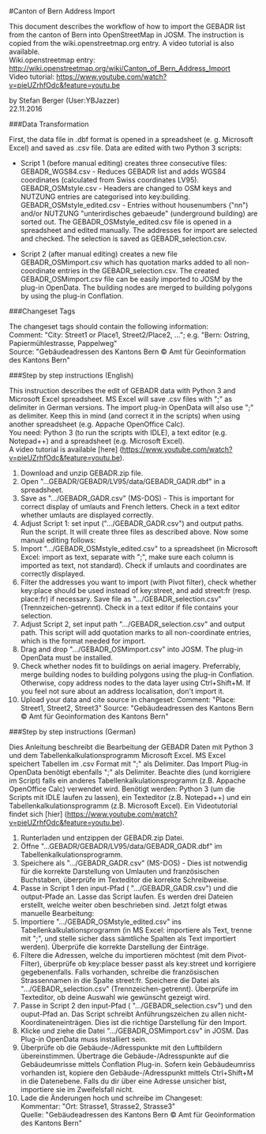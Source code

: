 <br />

#Canton of Bern Address Import

This document describes the workflow of how to import the GEBADR list from the canton of Bern into OpenStreetMap in JOSM. The instruction is copied from the wiki.openstreetmap.org entry. A video tutorial is also available.<br />
Wiki.openstreetmap entry: http://wiki.openstreetmap.org/wiki/Canton_of_Bern_Address_Import<br />
Video tutorial: https://www.youtube.com/watch?v=pieUZrhfOdc&feature=youtu.be<br />

by Stefan Berger (User:YBJazzer)<br />
22.11.2016


###Data Transformation

First, the data file in .dbf format is opened in a spreadsheet (e. g. Microsoft Excel) and saved as .csv file. Data are edited with two Python 3 scripts: 

- Script 1 (before manual editing) creates three consecutive files: 
GEBADR_WGS84.csv - Reduces GEBADR list and adds WGS84 coordinates (calculated from Swiss coordinates LV95). 
GEBADR_OSMstyle.csv - Headers are changed to OSM keys and NUTZUNG entries are categorised into key:building. 
GEBADR_OSMstyle_edited.csv - Entries without housenumbers ("nn") and/or NUTZUNG "unterirdisches gebaeude" (underground building) are sorted out. 
The GEBADR_OSMstyle_edited.csv file is opened in a spreadsheet and edited manually. The addresses for import are selected and checked. The selection is saved as GEBADR_selection.csv. 

- Script 2 (after manual editing) creates a new file GEBADR_OSMimport.csv which has quotation marks added to all non-coordinate entries in the GEBADR_selection.csv. 
The created GEBADR_OSMimport.csv file can be easily imported to JOSM by the plug-in OpenData. The building nodes are merged to building polygons by using the plug-in Conflation. 

###Changeset Tags

The changeset tags should contain the following information:<br />
Comment: "City: Street1 or Place1, Street2/Place2, ..."; e.g. "Bern: Ostring, Papiermühlestrasse, Pappelweg"<br />
Source: "Gebäudeadressen des Kantons Bern © Amt für Geoinformation des Kantons Bern" 


###Step by step instructions (English)

This instruction describes the edit of GEBADR data with Python 3 and Microsoft Excel spreadsheet. MS Excel will save .csv files with ";" as delimiter in German versions. The import plug-in OpenData will also use ";" as delimiter. Keep this in mind (and correct it in the scripts) when using another spreadsheet (e.g. Appache OpenOffice Calc).<br />
You need: Python 3 (to run the scripts with IDLE), a text editor (e.g. Notepad++) and a spreadsheet (e.g. Microsoft Excel).<br />
A video tutorial is available [here] (https://www.youtube.com/watch?v=pieUZrhfOdc&feature=youtu.be). 

1. Download and unzip GEBADR.zip file. 
2. Open "...GEBADR/GEBADR/LV95/data/GEBADR_GADR.dbf" in a spreadsheet. 
3. Save as ".../GEBADR_GADR.csv" (MS-DOS) - This is important for correct display of umlauts and French letters. Check in a text editor whether umlauts are displayed correctly. 
4. Adjust Script 1: set input (".../GEBADR_GADR.csv") and output paths. Run the script. It will create three files as described above. 
Now some manual editing follows: 
5. Import ".../GEBADR_OSMstyle_edited.csv" to a spreadsheet (in Microsoft Excel: import as text, separate with ";", make sure each column is imported as text, not standard). Check if umlauts and coordinates are correctly displayed. 
6. Filter the addresses you want to import (with Pivot filter), check whether key:place should be used instead of key:street, and add street:fr (resp. place:fr) if necessary. Save file as ".../GEBADR_selection.csv" (Trennzeichen-getrennt). Check in a text editor if file contains your selection. 
7. Adjust Script 2, set input path ".../GEBADR_selection.csv" and output path. This script will add quotation marks to all non-coordinate entries, which is the format needed for import. 
8. Drag and drop ".../GEBADR_OSMimport.csv" into JOSM. The plug-in OpenData must be installed. 
9. Check whether nodes fit to buildings on aerial imagery. Preferrably, merge building nodes to building polygons using the plug-in Conflation. Otherwise, copy address nodes to the data layer using Ctrl+Shift+M. If you feel not sure about an address localisation, don't import it. 
10. Upload your data and cite source in changeset:
Comment: "Place: Street1, Street2, Street3"
Source: "Gebäudeadressen des Kantons Bern © Amt für Geoinformation des Kantons Bern" 


###Step by step instructions (German)

Dies Anleitung beschreibt die Bearbeitung der GEBADR Daten mit Python 3 und dem Tabellenkalkulationsprogramm Microsoft Excel. MS Excel speichert Tabellen im .csv Format mit ";" als Delimiter. Das Import Plug-in OpenData benötigt ebenfalls ";" als Delimiter. Beachte dies (und korrigiere im Script) falls ein anderes Tabellenkalkulationsprogramm (z.B. Appache OpenOffice Calc) verwendet wird. 
Benötigt werden: Python 3 (um die Scripts mit IDLE laufen zu lassen), ein Texteditor (z.B. Notepad++) und ein Tabellenkalkulationsprogramm (z.B. Microsoft Excel). 
Ein Videotutorial findet sich [hier] (https://www.youtube.com/watch?v=pieUZrhfOdc&feature=youtu.be). 

1. Runterladen und entzippen der GEBADR.zip Datei. 
2. Öffne "...GEBADR/GEBADR/LV95/data/GEBADR_GADR.dbf" im Tabellenkalkulationsprogramm. 
3. Speichere als ".../GEBADR_GADR.csv" (MS-DOS) - Dies ist notwendig für die korrekte Darstellung von Umlauten und französischen Buchstaben, überprüfe im Texteditor die korrekte Schreibweise. 
4. Passe in Script 1 den input-Pfad ( ".../GEBADR_GADR.csv") und die output-Pfade an. Lasse das Script laufen. Es werden drei Dateien erstellt, welche weiter oben beschrieben sind. 
Jetzt folgt etwas manuelle Bearbeitung: 
5. Importiere ".../GEBADR_OSMstyle_edited.csv" ins Tabellenkalkulationsprogramm (in MS Excel: importiere als Text, trenne mit ";", und stelle sicher dass sämtliche Spalten als Text importiert werden). Überprüfe die korrekte Darstellung der Einträge. 
6. Filtere die Adressen, welche du importieren möchtest (mit dem Pivot-Filter), überprüfe ob key:place besser passt als key:street und korrigiere gegebenenfalls. Falls vorhanden, schreibe die französischen Strassennamen in die Spalte street:fr. Speichere die Datei als ".../GEBADR_selection.csv" (Trennzeichen-getrennt). Überprüfe im Texteditor, ob deine Auswahl wie gewünscht gezeigt wird. 
7. Passe in Script 2 den input-Pfad ( ".../GEBADR_selection.csv") und den ouput-Pfad an. Das Script schreibt Anführungszeichen zu allen nicht-Koordinateneinträgen. Dies ist die richtige Darstellung für den Import. 
8. Klicke und ziehe die Datei ".../GEBADR_OSMimport.csv" in JOSM. Das Plug-in OpenData muss installiert sein. 
9. Überprüfe ob die Gebäude-/Adresspunkte mit den Luftbildern übereinstimmen. Übertrage die Gebäude-/Adresspunkte auf die Gebäudeumrisse mittels Conflation Plug-in. Sofern kein Gebäudeumriss vorhanden ist, kopiere den Gebäude-/Adresspunkt mittels Ctrl+Shift+M in die Datenebene. Falls du dir über eine Adresse unsicher bist, importiere sie im Zweifelsfall nicht. 
10. Lade die Änderungen hoch und schreibe im Changeset:<br />
    Kommentar: "Ort: Strasse1, Strasse2, Strasse3"<br />
    Quelle: "Gebäudeadressen des Kantons Bern © Amt für Geoinformation des Kantons Bern"
